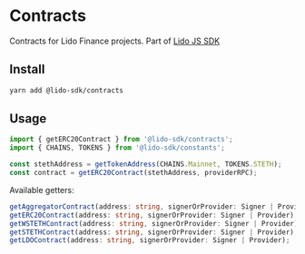 # Contracts

Contracts for Lido Finance projects.
Part of [Lido JS SDK](https://github.com/lidofinance/lido-js-sdk/#readme)

## Install

```bash
yarn add @lido-sdk/contracts
```

## Usage

```ts
import { getERC20Contract } from '@lido-sdk/contracts';
import { CHAINS, TOKENS } from '@lido-sdk/constants';

const stethAddress = getTokenAddress(CHAINS.Mainnet, TOKENS.STETH);
const contract = getERC20Contract(stethAddress, providerRPC);
```

Available getters:

```ts
getAggregatorContract(address: string, signerOrProvider: Signer | Provider);
getERC20Contract(address: string, signerOrProvider: Signer | Provider);
getWSTETHContract(address: string, signerOrProvider: Signer | Provider);
getSTETHContract(address: string, signerOrProvider: Signer | Provider);
getLDOContract(address: string, signerOrProvider: Signer | Provider);
```
